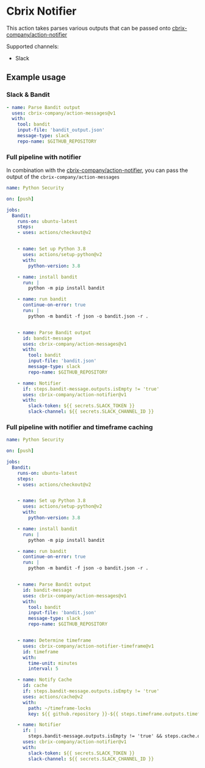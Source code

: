 # Cbrix Notifier

This action takes parses various outputs that can be passed onto [cbrix-company/action-notifier](https://github.com/cbrix-company/action-notifier)

Supported channels:
* Slack

## Example usage

### Slack & Bandit

```yaml
- name: Parse Bandit output
  uses: cbrix-company/action-messages@v1
  with:
    tool: bandit
    input-file: 'bandit_output.json'
    message-type: slack
    repo-name: $GITHUB_REPOSITORY
```

### Full pipeline with notifier

In combination with the [cbrix-company/action-notifier](https://github.com/cbrix-company/action-notifier), you can pass the output of the `cbrix-company/action-messages`

```yaml
name: Python Security

on: [push]

jobs:
  Bandit:
    runs-on: ubuntu-latest
    steps:
    - uses: actions/checkout@v2


    - name: Set up Python 3.8
      uses: actions/setup-python@v2
      with:
        python-version: 3.8

    - name: install bandit
      run: |
        python -m pip install bandit

    - name: run bandit
      continue-on-error: true
      run: |
        python -m bandit -f json -o bandit.json -r .


    - name: Parse Bandit output
      id: bandit-message
      uses: cbrix-company/action-messages@v1
      with:
        tool: bandit
        input-file: 'bandit.json'
        message-type: slack
        repo-name: $GITHUB_REPOSITORY

    - name: Notifier
      if: steps.bandit-message.outputs.isEmpty != 'true'
      uses: cbrix-company/action-notifier@v1
      with:
        slack-token: ${{ secrets.SLACK_TOKEN }}
        slack-channel: ${{ secrets.SLACK_CHANNEL_ID }}
```

### Full pipeline with notifier and timeframe caching

```yaml
name: Python Security

on: [push]

jobs:
  Bandit:
    runs-on: ubuntu-latest
    steps:
    - uses: actions/checkout@v2


    - name: Set up Python 3.8
      uses: actions/setup-python@v2
      with:
        python-version: 3.8

    - name: install bandit
      run: |
        python -m pip install bandit

    - name: run bandit
      continue-on-error: true
      run: |
        python -m bandit -f json -o bandit.json -r .


    - name: Parse Bandit output
      id: bandit-message
      uses: cbrix-company/action-messages@v1
      with:
        tool: bandit
        input-file: 'bandit.json'
        message-type: slack
        repo-name: $GITHUB_REPOSITORY


    - name: Determine timeframe
      uses: cbrix-company/action-notifier-timeframe@v1
      id: timeframe
      with:
        time-unit: minutes
        interval: 5

    - name: Notify Cache
      id: cache
      if: steps.bandit-message.outputs.isEmpty != 'true'
      uses: actions/cache@v2
      with:
        path: ~/timeframe-locks
        key: ${{ github.repository }}-${{ steps.timeframe.outputs.timeframe }}

    - name: Notifier
      if: |
        steps.bandit-message.outputs.isEmpty != 'true' && steps.cache.outputs.cache-hit != 'true'
      uses: cbrix-company/action-notifier@v1
      with:
        slack-token: ${{ secrets.SLACK_TOKEN }}
        slack-channel: ${{ secrets.SLACK_CHANNEL_ID }}
```
